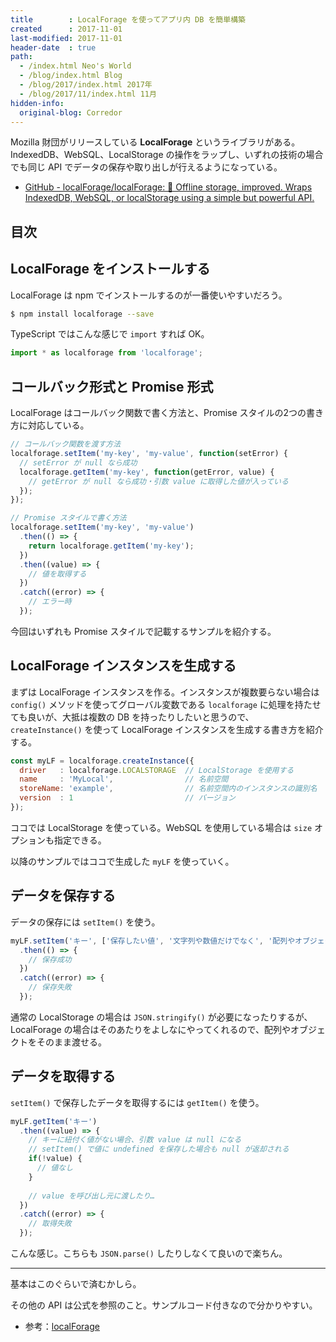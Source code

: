 ```yaml
---
title        : LocalForage を使ってアプリ内 DB を簡単構築
created      : 2017-11-01
last-modified: 2017-11-01
header-date  : true
path:
  - /index.html Neo's World
  - /blog/index.html Blog
  - /blog/2017/index.html 2017年
  - /blog/2017/11/index.html 11月
hidden-info:
  original-blog: Corredor
---
```


Mozilla 財団がリリースしている __LocalForage__ というライブラリがある。IndexedDB、WebSQL、LocalStorage の操作をラップし、いずれの技術の場合でも同じ API でデータの保存や取り出しが行えるようになっている。

- [GitHub - localForage/localForage: 💾 Offline storage, improved. Wraps IndexedDB, WebSQL, or localStorage using a simple but powerful API.](https://github.com/localForage/localForage)

## 目次

## LocalForage をインストールする

LocalForage は npm でインストールするのが一番使いやすいだろう。

```bash
$ npm install localforage --save
```

TypeScript ではこんな感じで `import` すれば OK。

```typescript
import * as localforage from 'localforage';
```

## コールバック形式と Promise 形式

LocalForage はコールバック関数で書く方法と、Promise スタイルの2つの書き方に対応している。

```javascript
// コールバック関数を渡す方法
localforage.setItem('my-key', 'my-value', function(setError) {
  // setError が null なら成功
  localforage.getItem('my-key', function(getError, value) {
    // getError が null なら成功・引数 value に取得した値が入っている
  });
});

// Promise スタイルで書く方法
localforage.setItem('my-key', 'my-value')
  .then(() => {
    return localforage.getItem('my-key');
  })
  .then((value) => {
    // 値を取得する
  })
  .catch((error) => {
    // エラー時
  });
```

今回はいずれも Promise スタイルで記載するサンプルを紹介する。

## LocalForage インスタンスを生成する

まずは LocalForage インスタンスを作る。インスタンスが複数要らない場合は `config()` メソッドを使ってグローバル変数である `localforage` に処理を持たせても良いが、大抵は複数の DB を持ったりしたいと思うので、`createInstance()` を使って LocalForage インスタンスを生成する書き方を紹介する。

```javascript
const myLF = localforage.createInstance({
  driver   : localforage.LOCALSTORAGE  // LocalStorage を使用する
  name     : 'MyLocal',                // 名前空間
  storeName: 'example',                // 名前空間内のインスタンスの識別名
  version  : 1                         // バージョン
});
```

ココでは LocalStorage を使っている。WebSQL を使用している場合は `size` オプションも指定できる。

以降のサンプルではココで生成した `myLF` を使っていく。

## データを保存する

データの保存には `setItem()` を使う。

```javascript
myLF.setItem('キー', ['保存したい値', '文字列や数値だけでなく', '配列やオブジェクトも渡せる'])
  .then(() => {
    // 保存成功
  })
  .catch((error) => {
    // 保存失敗
  });
```

通常の LocalStorage の場合は `JSON.stringify()` が必要になったりするが、LocalForage の場合はそのあたりをよしなにやってくれるので、配列やオブジェクトをそのまま渡せる。

## データを取得する

`setItem()` で保存したデータを取得するには `getItem()` を使う。

```javascript
myLF.getItem('キー')
  .then((value) => {
    // キーに紐付く値がない場合、引数 value は null になる
    // setItem() で値に undefined を保存した場合も null が返却される
    if(!value) {
      // 値なし
    }
    
    // value を呼び出し元に渡したり…
  })
  .catch((error) => {
    // 取得失敗
  });
```

こんな感じ。こちらも `JSON.parse()` したりしなくて良いので楽ちん。

---

基本はこのぐらいで済むかしら。

その他の API は公式を参照のこと。サンプルコード付きなので分かりやすい。

- 参考：[localForage](https://localforage.github.io/localForage/)
